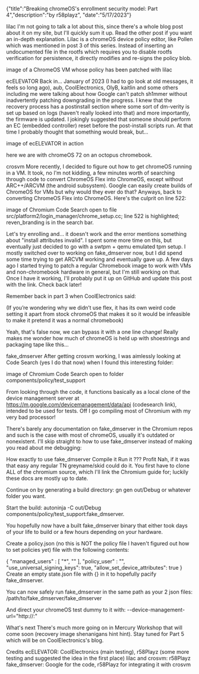 {"title":"Breaking chromeOS's enrollment security model: Part 4","description":"by r58playz", "date":"5/17/2023"}
<script defer>
document.getElementById("innercontent").remove();
if (confirm("redirect to r58playz.dev to see post?")){
        window.location =  "https://r58playz.dev/post/breaking-cros-4"
    }
</script>
lilac
I'm not going to talk a lot about this, since there's a whole blog post about it on my site, but I'll quickly sum it up. Read the other post if you want an in-depth explanation. Lilac is a chromeOS device policy editor, like Pollen which was mentioned in post 3 of this series. Instead of inserting an undocumented file in the rootfs which requires you to disable rootfs verification for persistence, it directly modifies and re-signs the policy blob.

image of a ChromeOS VM whose policy has been patched with lilac

ecELEVATOR
Back in... January of 2023 (I had to go look at old messages, it feels so long ago), aub, CoolElectronics, OlyB, kaitlin and some others including me were talking about how Google can't patch sh1mmer without inadvertently patching downgrading in the progress. I knew that the recovery process has a postinstall section where some sort of dm-verity is set up based on logs (haven't really looked into that) and more importantly, the firmware is updated. I jokingly suggested that someone should perform an EC (embedded controller) reset before the post-install scripts run. At that time I probably thought that something would break, but...

image of ecELEVATOR in action

here we are with chromeOS 72 on an octopus chromebook.

crosvm
More recently, I decided to figure out how to get chromeOS running in a VM. It took, no I'm not kidding, a few minutes worth of searching through code to convert ChromeOS Flex into ChromeOS, except without ARC++/ARCVM (the android subsystem). Google can easily create builds of ChromeOS for VMs but why would they ever do that? Anyways, back to converting ChromeOS Flex into ChromeOS. Here's the culprit on line 522:

image of Chromium Code Search open to file src/platform2/login_manager/chrome_setup.cc; line 522 is highlighted; reven_branding is in the search bar.

Let's try enrolling and... it doesn't work and the error mentions something about "install attributes invalid". I spent some more time on this, but eventually just decided to go with a swtpm + qemu emulated tpm setup. I mostly switched over to working on fake_dmserver now, but I did spend some time trying to get ARCVM working and eventually gave up. A few days ago I started trying to patch a regular Chromebook image to work with VMs and non-chromebook hardware in general, but I'm still working on that. Once I have it working, I'll probably put it up on GitHub and update this post with the link. Check back later!

Remember back in part 3 when CoolElectronics said:

(If you’re wondering why we didn’t use flex, it has its own weird code setting it apart from stock chromeOS that makes it so it would be infeasible to make it pretend it was a normal chromebook)

Yeah, that's false now, we can bypass it with a one line change! Really makes me wonder how much of chromeOS is held up with shoestrings and packaging tape like this...

fake_dmserver
After getting crosvm working, I was aimlessly looking at Code Search (yes I do that now) when I found this interesting folder:

image of Chromium Code Search open to folder components/policy/test_support

From looking through the code, it functions basically as a local clone of the device management server at https://m.google.com/devicemanagement/data/api (codesearch link), intended to be used for tests. Off I go compiling most of Chromium with my very bad processor!

There's barely any documentation on fake_dmserver in the Chromium repos and such is the case with most of chromeOS, usually it's outdated or nonexistent. I'll skip straight to how to use fake_dmserver instead of making you read about me debugging:

How exactly to use fake_dmserver
Compile it
Run it
???
Profit
Nah, if it was that easy any regular TN greyname/skid could do it. You first have to clone ALL of the chromium source, which I'll link the Chromium guide for; luckily these docs are mostly up to date.

Continue on by generating a build directory: gn gen out/Debug or whatever folder you want.

Start the build: autoninja -C out/Debug components/policy/test_support:fake_dmserver.

You hopefully now have a built fake_dmserver binary that either took days of your life to build or a few hours depending on your hardware.

Create a policy.json (no this is NOT the policy file I haven't figured out how to set policies yet) file with the following contents:

{
    "managed_users" : [ "*", "<any old google account email which will be used for enrollment>" ],
    "policy_user" : "<that same email>",
    "use_universal_signing_keys": true,
    "allow_set_device_attributes": true
}
Create an empty state.json file with {} in it to hopefully pacify fake_dmserver.

You can now safely run fake_dmserver in the same path as your 2 json files: /path/to/fake_dmserver/fake_dmserver

And direct your chromeOS test dummy to it with: --device-management-url="http://<localhost>:<port>"

What's next
There's much more going on in Mercury Workshop that will come soon (recovery image shenanigans hint hint). Stay tuned for Part 5 which will be on CoolElectronics's blog.

Credits
ecELEVATOR: CoolElectronics (main testing), r58Playz (some more testing and suggested the idea in the first place)
lilac and crosvm: r58Playz
fake_dmserver: Google for the code, r58Playz for integrating it with crosvm
